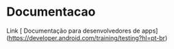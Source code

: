 # Documentacao


Link [ Documentação para desenvolvedores de apps] (https://developer.android.com/training/testing?hl=pt-br)



